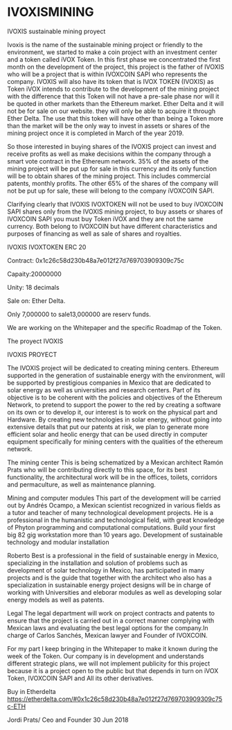 # IVOXISMINING

IVOXIS sustainable mining proyect

Ivoxis is the name of the sustainable mining project or friendly to the environment, we started to make a coin project with an investment center and a token called iVOX Token. In this first phase we concentrated the first month on the development of the project, this project is the father of IVOXIS who will be a project that is within IVOXCOIN SAPI who represents the company. IVOXIS will also have its token that is IVOX TOKEN (IVOXIS) as Token iVOX intends to contribute to the development of the mining project with the difference that this Token will not have a pre-sale phase nor will it be quoted in other markets than the Ethereum market. Ether Delta and it will not be for sale on our website. they will only be able to acquire it through Ether Delta. The use that this token will have other than being a Token more than the market will be the only way to invest in assets or shares of the mining project once it is completed in March of the year 2019.

So those interested in buying shares of the IVOXIS project can invest and receive profits as well as make decisions within the company through a smart vote contract in the Ethereum network.
35% of the assets of the mining project will be put up for sale in this currency and its only function will be to obtain shares of the mining project. This includes commercial patents, monthly profits. The other 65% of the shares of the company will not be put up for sale, these will belong to the company iVOXCOIN SAPI.

Clarifying clearly that IVOXIS IVOXTOKEN will not be used to buy iVOXCOIN SAPI shares only from the IVOXIS mining project, to buy assets or shares of IVOXCOIN SAPI you must buy Token iVOX and they are not the same currency. Both belong to IVOXCOIN but have different characteristics and purposes of financing as well as sale of shares and royalties.

IVOXIS IVOXTOKEN ERC 20

Contract: 0x1c26c58d230b48a7e012f27d769703909309c75c

Capaity:20000000

Unity: 18 decimals

Sale on: Ether Delta.

Only 7,000000 to sale13,000000 are reserv funds.

We are working on the Whitepaper and the specific Roadmap of the Token.

The proyect IVOXIS

IVOXIS PROYECT

The IVOXIS project will be dedicated to creating mining centers. Ethereum supported in the generation of sustainable energy with the environment, will be supported by prestigious companies in Mexico that are dedicated to solar energy as well as universities and research centers. Part of its objective is to be coherent with the policies and objectives of the Ethereum Network, to pretend to support the power to the red by creating a software on its own or to develop it, our interest is to work on the physical part and Hardware. By creating new technologies in solar energy, without going into extensive details that put our patents at risk, we plan to generate more efficient solar and heolic energy that can be used directly in computer equipment specifically for mining centers with the qualities of the ethereum network.

The mining center
This is being schematized by a Mexican architect Ramón Prats who will be contributing directly to this space, for its best functionality, the architectural work will be in the offices, toilets, corridors and permaculture, as well as maintenance planning.

Mining and computer modules
This part of the development will be carried out by Andrés Ocampo, a Mexican scientist recognized in various fields as a tutor and teacher of many technological development projects. He is a professional in the humanistic and technological field, with great knowledge of Phyton programming and computational computations. Build your first big 82 gig workstation more than 10 years ago.
Development of sustainable technology and modular installation

Roberto Best is a professional in the field of sustainable energy in Mexico, specializing in the installation and solution of problems such as development of solar technology in Mexico, has participated in many projects and is the guide that together with the architect who also has a specialization in sustainable energy project designs will be in charge of working with Universities and eleborar modules as well as developing solar energy models as well as patents.

Legal
The legal department will work on project contracts and patents to ensure that the project is carried out in a correct manner complying with Mexican laws and evaluating the best legal options for the company.In charge of Carlos Sanchés, Mexican lawyer and Founder of IVOXCOIN.

For my part I keep bringing in the Whitepaper to make it known during the week of the Token. Our company is in development and understands different strategic plans, we will not implement publicity for this project because it is a project open to the public but that depends in turn on iVOX Token, IVOXCOIN SAPI and All its other derivatives.

Buy in Etherdelta https://etherdelta.com/#0x1c26c58d230b48a7e012f27d769703909309c75c-ETH

Jordi Prats/ Ceo and Founder 30 Jun 2018
